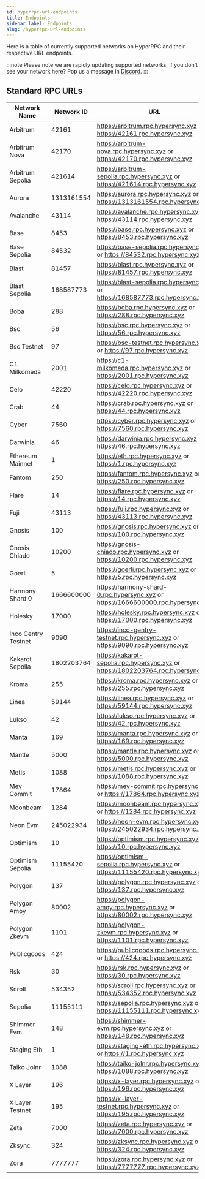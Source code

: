 ```yaml
---
id: hyperrpc-url-endpoints
title: Endpoints
sidebar_label: Endpoints
slug: /hyperrpc-url-endpoints
---
```


Here is a table of currently supported networks on HyperRPC and their respective URL endpoints.

:::note
Please note we are rapidly updating supported networks, if you don't see your network here? Pop us a message in [Discord](https://discord.gg/Q9qt8gZ2fX).
:::

## Standard RPC URLs

| Network Name     | Network ID | URL                                                                    |
| ---------------- | ---------- | ---------------------------------------------------------------------- |
| Arbitrum         | 42161      | https://arbitrum.rpc.hypersync.xyz or https://42161.rpc.hypersync.xyz  |
| Arbitrum Nova    | 42170      | https://arbitrum-nova.rpc.hypersync.xyz or https://42170.rpc.hypersync.xyz |
| Arbitrum Sepolia | 421614     | https://arbitrum-sepolia.rpc.hypersync.xyz or https://421614.rpc.hypersync.xyz |
| Aurora           | 1313161554 | https://aurora.rpc.hypersync.xyz or https://1313161554.rpc.hypersync.xyz |
| Avalanche        | 43114      | https://avalanche.rpc.hypersync.xyz or https://43114.rpc.hypersync.xyz |
| Base             | 8453       | https://base.rpc.hypersync.xyz or https://8453.rpc.hypersync.xyz       |
| Base Sepolia     | 84532      | https://base-sepolia.rpc.hypersync.xyz or https://84532.rpc.hypersync.xyz |
| Blast            | 81457      | https://blast.rpc.hypersync.xyz or https://81457.rpc.hypersync.xyz     |
| Blast Sepolia    | 168587773  | https://blast-sepolia.rpc.hypersync.xyz or https://168587773.rpc.hypersync.xyz |
| Boba             | 288        | https://boba.rpc.hypersync.xyz or https://288.rpc.hypersync.xyz        |
| Bsc              | 56         | https://bsc.rpc.hypersync.xyz or https://56.rpc.hypersync.xyz          |
| Bsc Testnet      | 97         | https://bsc-testnet.rpc.hypersync.xyz or https://97.rpc.hypersync.xyz  |
| C1 Milkomeda     | 2001       | https://c1-milkomeda.rpc.hypersync.xyz or https://2001.rpc.hypersync.xyz |
| Celo             | 42220      | https://celo.rpc.hypersync.xyz or https://42220.rpc.hypersync.xyz      |
| Crab             | 44         | https://crab.rpc.hypersync.xyz or https://44.rpc.hypersync.xyz         |
| Cyber            | 7560       | https://cyber.rpc.hypersync.xyz or https://7560.rpc.hypersync.xyz      |
| Darwinia         | 46         | https://darwinia.rpc.hypersync.xyz or https://46.rpc.hypersync.xyz     |
| Ethereum Mainnet | 1          | https://eth.rpc.hypersync.xyz or https://1.rpc.hypersync.xyz           |
| Fantom           | 250        | https://fantom.rpc.hypersync.xyz or https://250.rpc.hypersync.xyz      |
| Flare            | 14         | https://flare.rpc.hypersync.xyz or https://14.rpc.hypersync.xyz        |
| Fuji             | 43113      | https://fuji.rpc.hypersync.xyz or https://43113.rpc.hypersync.xyz      |
| Gnosis           | 100        | https://gnosis.rpc.hypersync.xyz or https://100.rpc.hypersync.xyz      |
| Gnosis Chiado    | 10200      | https://gnosis-chiado.rpc.hypersync.xyz or https://10200.rpc.hypersync.xyz |
| Goerli           | 5          | https://goerli.rpc.hypersync.xyz or https://5.rpc.hypersync.xyz        |
| Harmony Shard 0  | 1666600000 | https://harmony-shard-0.rpc.hypersync.xyz or https://1666600000.rpc.hypersync.xyz |
| Holesky          | 17000      | https://holesky.rpc.hypersync.xyz or https://17000.rpc.hypersync.xyz   |
| Inco Gentry Testnet | 9090       | https://inco-gentry-testnet.rpc.hypersync.xyz or https://9090.rpc.hypersync.xyz |
| Kakarot Sepolia  | 1802203764 | https://kakarot-sepolia.rpc.hypersync.xyz or https://1802203764.rpc.hypersync.xyz |
| Kroma            | 255        | https://kroma.rpc.hypersync.xyz or https://255.rpc.hypersync.xyz       |
| Linea            | 59144      | https://linea.rpc.hypersync.xyz or https://59144.rpc.hypersync.xyz     |
| Lukso            | 42         | https://lukso.rpc.hypersync.xyz or https://42.rpc.hypersync.xyz        |
| Manta            | 169        | https://manta.rpc.hypersync.xyz or https://169.rpc.hypersync.xyz       |
| Mantle           | 5000       | https://mantle.rpc.hypersync.xyz or https://5000.rpc.hypersync.xyz     |
| Metis            | 1088       | https://metis.rpc.hypersync.xyz or https://1088.rpc.hypersync.xyz      |
| Mev Commit       | 17864      | https://mev-commit.rpc.hypersync.xyz or https://17864.rpc.hypersync.xyz |
| Moonbeam         | 1284       | https://moonbeam.rpc.hypersync.xyz or https://1284.rpc.hypersync.xyz   |
| Neon Evm         | 245022934  | https://neon-evm.rpc.hypersync.xyz or https://245022934.rpc.hypersync.xyz |
| Optimism         | 10         | https://optimism.rpc.hypersync.xyz or https://10.rpc.hypersync.xyz     |
| Optimism Sepolia | 11155420   | https://optimism-sepolia.rpc.hypersync.xyz or https://11155420.rpc.hypersync.xyz |
| Polygon          | 137        | https://polygon.rpc.hypersync.xyz or https://137.rpc.hypersync.xyz     |
| Polygon Amoy     | 80002      | https://polygon-amoy.rpc.hypersync.xyz or https://80002.rpc.hypersync.xyz |
| Polygon Zkevm    | 1101       | https://polygon-zkevm.rpc.hypersync.xyz or https://1101.rpc.hypersync.xyz |
| Publicgoods      | 424        | https://publicgoods.rpc.hypersync.xyz or https://424.rpc.hypersync.xyz |
| Rsk              | 30         | https://rsk.rpc.hypersync.xyz or https://30.rpc.hypersync.xyz          |
| Scroll           | 534352     | https://scroll.rpc.hypersync.xyz or https://534352.rpc.hypersync.xyz   |
| Sepolia          | 11155111   | https://sepolia.rpc.hypersync.xyz or https://11155111.rpc.hypersync.xyz |
| Shimmer Evm      | 148        | https://shimmer-evm.rpc.hypersync.xyz or https://148.rpc.hypersync.xyz |
| Staging Eth      | 1          | https://staging-eth.rpc.hypersync.xyz or https://1.rpc.hypersync.xyz   |
| Taiko Jolnr      | 1088       | https://taiko-jolnr.rpc.hypersync.xyz or https://1088.rpc.hypersync.xyz |
| X Layer          | 196        | https://x-layer.rpc.hypersync.xyz or https://196.rpc.hypersync.xyz     |
| X Layer Testnet  | 195        | https://x-layer-testnet.rpc.hypersync.xyz or https://195.rpc.hypersync.xyz |
| Zeta             | 7000       | https://zeta.rpc.hypersync.xyz or https://7000.rpc.hypersync.xyz       |
| Zksync           | 324        | https://zksync.rpc.hypersync.xyz or https://324.rpc.hypersync.xyz      |
| Zora             | 7777777    | https://zora.rpc.hypersync.xyz or https://7777777.rpc.hypersync.xyz    |

